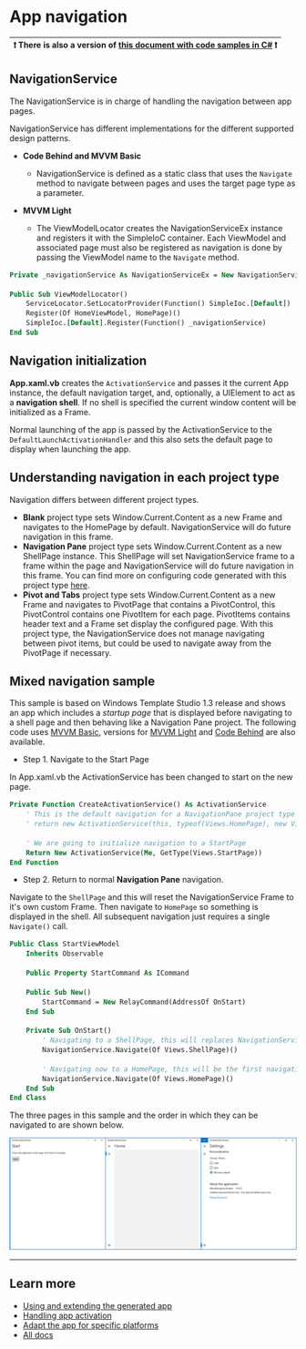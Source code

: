 # App navigation

:heavy_exclamation_mark: There is also a version of [this document with code samples in C#](./navigation.md) :heavy_exclamation_mark: |
------------------------------------------------------------------------------------------------------------------------------------- |

## NavigationService

The NavigationService is in charge of handling the navigation between app pages.

NavigationService has different implementations for the different supported design patterns.

- **Code Behind and MVVM Basic**
  - NavigationService is defined as a static class that uses the `Navigate` method to navigate between pages and uses the target page type as a parameter.

- **MVVM Light**
  - The ViewModelLocator creates the NavigationServiceEx instance and registers it with the SimpleIoC container. Each ViewModel and associated page must also be registered as navigation is done by passing the ViewModel name to the `Navigate` method.

```vb
Private _navigationService As NavigationServiceEx = New NavigationServiceEx()

Public Sub ViewModelLocator()
    ServiceLocator.SetLocatorProvider(Function() SimpleIoc.[Default])
    Register(Of HomeViewModel, HomePage)()
    SimpleIoc.[Default].Register(Function() _navigationService)
End Sub
```

## Navigation initialization

**App.xaml.vb** creates the `ActivationService` and passes it the current App instance, the default navigation target, and, optionally, a UIElement to act as a **navigation shell**. If no shell is specified the current window content will be initialized as a Frame.

Normal launching of the app is passed by the ActivationService to the `DefaultLaunchActivationHandler` and this also sets the default page to display when launching the app.

## Understanding navigation in each project type

Navigation differs between different project types.

- **Blank** project type sets Window.Current.Content as a new Frame and navigates to the HomePage by default. NavigationService will do future navigation in this frame.
- **Navigation Pane** project type sets Window.Current.Content as a new ShellPage instance. This ShellPage will set NavigationService frame to a frame within the page and NavigationService will do future navigation in this frame.
You can find more on configuring code generated with this project type [here](./projectTypes/navigationpane.md).
- **Pivot and Tabs** project type sets Window.Current.Content as a new Frame and navigates to PivotPage that contains a PivotControl, this PivotControl contains one PivotItem for each page. PivotItems contains header text and a Frame set display the configured page. With this project type, the NavigationService does not manage navigating between pivot items, but could be used to navigate away from the PivotPage if necessary.

## Mixed navigation sample

This sample is based on Windows Template Studio 1.3 release and shows an app which includes a _startup page_ that is displayed before navigating to a shell page and then behaving like a Navigation Pane project.
The following code uses [MVVM Basic](../../samples/navigation/MixedNavigationSample.MVVMBasic), versions for [MVVM Light](../../samples/navigation/MixedNavigationSample.MVVMLight) and [Code Behind](../../samples/navigation/MixedNavigationSample.CodeBehind) are also available.

- Step 1. Navigate to the Start Page

In App.xaml.vb the ActivationService has been changed to start on the new page.

```vb
Private Function CreateActivationService() As ActivationService
    ' This is the default navigation for a NavigationPane project type
    ' return new ActivationService(this, typeof(Views.HomePage), new Views.ShellPage());

    ' We are going to initialize navigation to a StartPage
    Return New ActivationService(Me, GetType(Views.StartPage))
End Function
```

- Step 2. Return to normal **Navigation Pane** navigation.

Navigate to the `ShellPage` and this will reset the NavigationService Frame to it's own custom Frame.
Then navigate to `HomePage` so something is displayed in the shell.
All subsequent navigation just requires a single `Navigate()` call.

```vb
Public Class StartViewModel
    Inherits Observable

    Public Property StartCommand As ICommand

    Public Sub New()
        StartCommand = New RelayCommand(AddressOf OnStart)
    End Sub

    Private Sub OnStart()
        ' Navigating to a ShellPage, this will replaces NavigationService frame for an inner frame to change navigation handling.
        NavigationService.Navigate(Of Views.ShellPage)()

        ' Navigating now to a HomePage, this will be the first navigation on a NavigationPane menu
        NavigationService.Navigate(Of Views.HomePage)()
    End Sub
End Class
```

The three pages in this sample and the order in which they can be navigated to are shown below.

![Mixed navigation sample](resources/navigation/MixedNavigationSample.png)

---

## Learn more

- [Using and extending the generated app](./getting-started-endusers.md)
- [Handling app activation](./activation.md)
- [Adapt the app for specific platforms](./platform-specific-recommendations.md)
- [All docs](../readme.md)
